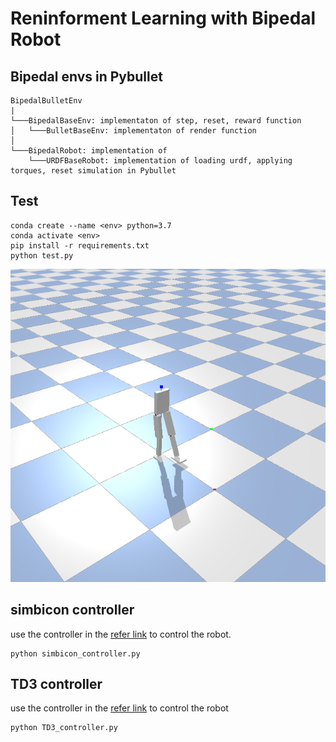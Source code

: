# Reninforment Learning with Bipedal Robot

## Bipedal envs in Pybullet

```
BipedalBulletEnv
|
└───BipedalBaseEnv: implementaton of step, reset, reward function
│   └───BulletBaseEnv: implementaton of render function
│  
└───BipedalRobot: implementation of 
    └───URDFBaseRobot: implementation of loading urdf, applying torques, reset simulation in Pybullet
```  

## Test
```
conda create --name <env> python=3.7
conda activate <env>
pip install -r requirements.txt
python test.py
```

![image info](./images/bipedal_pybulley.png)

## simbicon controller 

use the controller in the [refer link](https://github.com/QinjieLin-NU/Deep-Reinforcement-Learning-Algorithms/tree/master/Walker2DBulletEnv-v0_TD3) to control the robot.

```
python simbicon_controller.py
```

## TD3 controller 

use the controller in the [refer link](https://github.com/Anmol6/locomotion) to control the robot

```
python TD3_controller.py
```